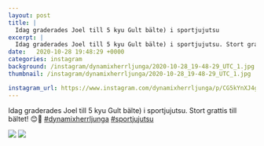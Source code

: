 ```yaml
---
layout: post
title: |
  Idag graderades Joel till 5 kyu Gult bälte) i sportjujutsu
excerpt: |
  Idag graderades Joel till 5 kyu Gult bälte) i sportjujutsu. Stort grattis till bältet! 😊💪  
date:   2020-10-28 19:48:29 +0000
categories: instagram
background: /instagram/dynamixherrljunga/2020-10-28_19-48-29_UTC_1.jpg
thumbnail: /instagram/dynamixherrljunga/2020-10-28_19-48-29_UTC_1.jpg

instagram_url: https://www.instagram.com/dynamixherrljunga/p/CG5kYnXJ4gT
---
```

Idag graderades Joel till 5 kyu Gult bälte) i sportjujutsu. Stort grattis till bältet! 😊💪 [#dynamixherrljunga](https://www.instagram.com/explore/tags/dynamixherrljunga/) [#sportjujutsu](https://www.instagram.com/explore/tags/sportjujutsu/)



<img src='{{ site.baseurl }}/instagram/dynamixherrljunga/2020-10-28_19-48-29_UTC_1.jpg' class='img-fluid' />


<img src='{{ site.baseurl }}/instagram/dynamixherrljunga/2020-10-28_19-48-29_UTC_2.jpg' class='img-fluid' />
